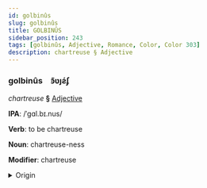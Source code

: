 ```yaml
---
id: golbinûs
slug: golbinûs
title: GOLBINÛS
sidebar_position: 243
tags: [golbinûs, Adjective, Romance, Color, Color 303]
description: chartreuse § Adjective
---
```


### golbinûs&emsp;<span kind="abugida">ꜿ͊ʋȷƨ́ʄ</span>

*chartreuse* **§** [Adjective](../../tags/Adjective)

**IPA**: /ˈgɑl.bɪ.nus/

**Verb**: to be chartreuse

**Noun**: chartreuse-ness

**Modifier**: chartreuse

<details>
    <summary>Origin</summary>
    Latin galbinus [ˈɡäɫ̪bɪnʊs̠]<br/>
    <em>Romance Language Family</em>
</details>
